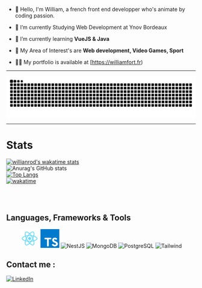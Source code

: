 - 👋 Hello, I'm William, a french front end developper who's animate by coding passion.

- 🔭 I’m currently Studying Web Development at Ynov Bordeaux

- 🌱 I’m currently learning **VueJS & Java**

- 👯 My Area of Interest's are **Web development, Video Games, Sport**

- 👨‍💻 My portfolio is available at [https://williamfort.fr)

---

<div align="center">
  <picture>
    <source media="(prefers-color-scheme: dark)" srcset="images/github-contribution-grid-snake-dark.svg" />
    <source media="(prefers-color-scheme: light)" srcset="images/github-contribution-grid-snake.svg" />
    <img alt="github-snake" src="images/github-contribution-grid-snake.svg" />
  </picture>
</div>

---

# Stats

[![willianrod's wakatime stats](https://github-readme-stats.vercel.app/api/wakatime?username=DraxX0&theme=synthwave&langs_count=10)](https://github.com/Draxx0/github-readme-stats)  
![Anurag's GitHub stats](https://github-readme-stats.vercel.app/api?username=Draxx0&show_icons=true&theme=synthwave)  
[![Top Langs](https://github-readme-stats.vercel.app/api/top-langs/?username=Draxx0&layout=compact&langs_count=12&theme=synthwave)](https://github.com/anuraghazra/github-readme-stats)  
[![wakatime](https://wakatime.com/badge/user/feeb7e6c-eaeb-4a61-ae62-8bf7fd48feef.svg)](https://wakatime.com/@feeb7e6c-eaeb-4a61-ae62-8bf7fd48feef)

<br>

<br>

## Languages, Frameworks & Tools

<p align="center">
<img src="https://raw.githubusercontent.com/github/explore/80688e429a7d4ef2fca1e82350fe8e3517d3494d/topics/react/react.png" alt="React" height="50px">
<img src="https://raw.githubusercontent.com/github/explore/80688e429a7d4ef2fca1e82350fe8e3517d3494d/topics/typescript/typescript.png" alt="Typescript" height="50px">
<img src="https://upload.wikimedia.org/wikipedia/commons/thumb/a/a8/NestJS.svg/1200px-NestJS.svg.png" alt="NestJS" height="50px">
<img src="https://cdn.cdnlogo.com/logos/m/30/mongodb-icon.svg" alt="MongoDB" height="50px">
<img src="https://upload.wikimedia.org/wikipedia/commons/thumb/2/29/Postgresql_elephant.svg/1200px-Postgresql_elephant.svg.png" alt="PostgreSQL" height="50px">
<img src="https://upload.wikimedia.org/wikipedia/commons/thumb/d/d5/Tailwind_CSS_Logo.svg/1024px-Tailwind_CSS_Logo.svg.png" alt="Tailwind" height="50px">
<br>

## Contact me :

<div>
  <a href="https://www.linkedin.com/in/william-fort/" target="_blank"><img src="https://upload.wikimedia.org/wikipedia/commons/thumb/c/ca/LinkedIn_logo_initials.png/768px-LinkedIn_logo_initials.png" alt="LinkedIn" height="50"></a>
</div>
<!---
Draxx0/Draxx0 is a ✨ special ✨ repository because its `README.md` (this file) appears on your GitHub profile.
You can click the Preview link to take a look at your changes.
--->
